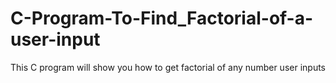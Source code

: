 # C-Program-To-Find_Factorial-of-a-user-input
This C program will show you how to get factorial of any number user inputs
